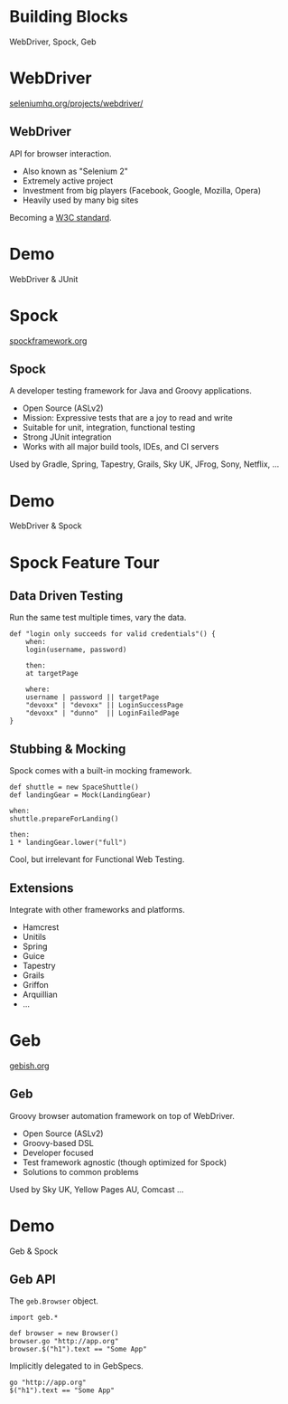 # Building Blocks

WebDriver, Spock, Geb

# WebDriver

[seleniumhq.org/projects/webdriver/](http://seleniumhq.org/projects/webdriver/)

## WebDriver

API for browser interaction.

* Also known as "Selenium 2"
* Extremely active project
* Investment from big players (Facebook, Google, Mozilla, Opera)
* Heavily used by many big sites

Becoming a [W3C standard](http://dvcs.w3.org/hg/webdriver/raw-file/515b648d58ff/webdriver-spec.html).

# Demo

WebDriver & JUnit

# Spock

[spockframework.org](http://spockframework.org)

## Spock

A developer testing framework for Java and Groovy applications.

* Open Source (ASLv2)
* Mission: Expressive tests that are a joy to read and write
* Suitable for unit, integration, functional testing
* Strong JUnit integration
* Works with all major build tools, IDEs, and CI servers

Used by Gradle, Spring, Tapestry, Grails, Sky UK, JFrog, Sony, Netflix, ... 

# Demo

WebDriver & Spock

# Spock Feature Tour

## Data Driven Testing

Run the same test multiple times, vary the data.

    def "login only succeeds for valid credentials"() {
        when:
        login(username, password)

        then:
        at targetPage
        
        where:
        username | password || targetPage
        "devoxx" | "devoxx" || LoginSuccessPage
        "devoxx" | "dunno"  || LoginFailedPage           
    }

## Stubbing & Mocking

Spock comes with a built-in mocking framework.

    def shuttle = new SpaceShuttle()
    def landingGear = Mock(LandingGear)
    
    when:
    shuttle.prepareForLanding()
    
    then:
    1 * landingGear.lower("full")
    
Cool, but irrelevant for Functional Web Testing.

## Extensions

Integrate with other frameworks and platforms.

* Hamcrest
* Unitils
* Spring
* Guice
* Tapestry
* Grails
* Griffon
* Arquillian
* ...

# Geb

[gebish.org](http://gebish.org)

## Geb

Groovy browser automation framework on top of WebDriver.

* Open Source (ASLv2)
* Groovy-based DSL
* Developer focused
* Test framework agnostic (though optimized for Spock)
* Solutions to common problems

Used by Sky UK, Yellow Pages AU, Comcast …

# Demo

Geb & Spock

## Geb API

The `geb.Browser` object.

    import geb.*
    
    def browser = new Browser()
    browser.go "http://app.org"
    browser.$("h1").text == "Some App"

Implicitly delegated to in GebSpecs.

    go "http://app.org"
    $("h1").text == "Some App"
